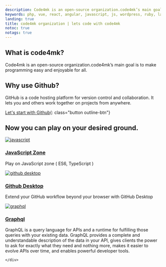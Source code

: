 ```yaml
---
description: Code4mk is an open-source organization.code4mk’s main goal is to make programming easy and enjoyable for all.
keywords: php, vue, react, angular, javascript, js, wordpress, ruby, laravel, ruby-on-rails, java, spring, python, django
landing: true
title: code4mk organization | lets code with code4mk
notoc: true
notags: true
---
```

<!-- {% assign page.title = site.name %} -->

<!-- <div>
<video
    id="vid1"
    class="video-js vjs-default-skin vjs-big-play-centered"
    controls
    width="735" height="350"
    data-setup='{ "techOrder": ["youtube"], "sources": [{ "type": "video/youtube", "src": "https://youtu.be/w3jLJU7DT5E"}] }' >
</video>
</div> -->

<div class="row">
<div markdown="1" class="col-xs-12 col-sm-12 col-md-12 col-lg-6 block">

## What is code4mk?

Code4mk is an open-source organization.code4mk’s main goal is to make programming easy and enjoyable for all.


</div>
<div markdown="1" class="col-xs-12 col-sm-12 col-md-12 col-lg-6 block">

## Why use Github?

GitHub is a code hosting platform for version control and collaboration. It lets you and others work together on projects from anywhere.

[Let's start with Github](/github){: class="button outline-btn"}

</div>
</div>


## Now you can play on your desired ground.

<div class="component-container">
    <!--start row-->
    <div class="row">
        <div class="col-sm-12 col-md-12 col-lg-6 block">
            <div class="component">
                <div class="component-icon">
                    <a href="/javascript-developer/"> <img src="../images/js-image/javascript.svg" alt="javascript"> </a>
                </div>
                <h3><a href="/javascript-developer/">JavaScript Zone</a></h3>
                <p>Play on JavaScript zone ( ES6, TypeScript ) </p>
            </div>
        </div>
        <div class="col-sm-12 col-md-12 col-lg-6 block">
            <div class="component">
                <div class="component-icon">
                    <a href="github-desktop/"> <img src="../images/ui-ux-image/desktop-icon.svg" alt="github desktop"> </a>
                </div>
                <h3><a href="github-desktop/">Github Desktop</a></h3>
                <p>Extend your GitHub workflow beyond your browser with GitHub Desktop</p>
            </div>
        </div>
        <div class="col-sm-12 col-md-12 col-lg-12 block">
            <div class="component">
                <div class="component-icon">
                    <a href="graphql/"> <img src="../images/js-image/graphql.svg" alt="graphql"> </a>
                </div>
                <h3 id="docker-cloud-providers"><a href="graphql/">Graphql</a></h3>
                <p>GraphQL is a query language for APIs and a runtime for fulfilling those queries with your existing data. GraphQL provides a complete and understandable description of the data in your API, gives clients the power to ask for exactly what they need and nothing more, makes it easier to evolve APIs over time, and enables powerful developer tools.</p>
            </div>
        </div>

    </div>
</div>
